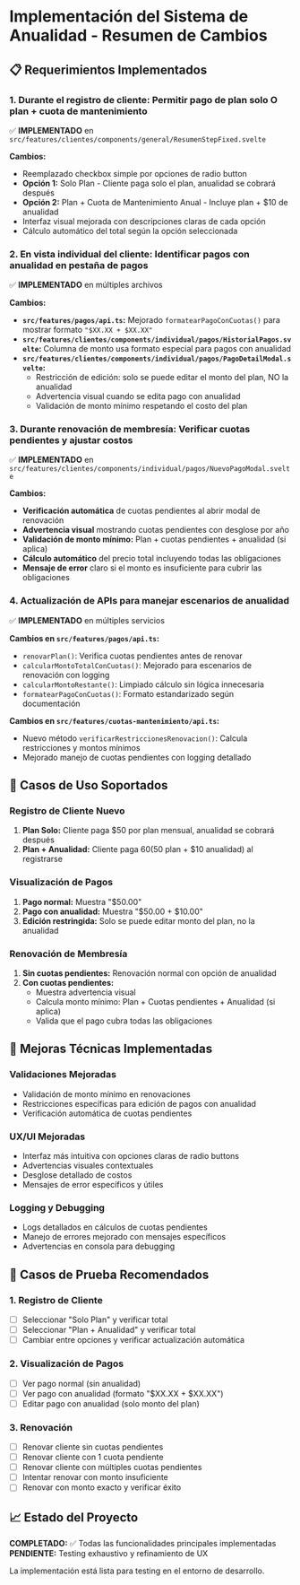 # Implementación del Sistema de Anualidad - Resumen de Cambios

## 📋 Requerimientos Implementados

### 1. Durante el registro de cliente: Permitir pago de plan solo O plan + cuota de mantenimiento
✅ **IMPLEMENTADO** en `src/features/clientes/components/general/ResumenStepFixed.svelte`

**Cambios:**
- Reemplazado checkbox simple por opciones de radio button
- **Opción 1:** Solo Plan - Cliente paga solo el plan, anualidad se cobrará después
- **Opción 2:** Plan + Cuota de Mantenimiento Anual - Incluye plan + $10 de anualidad
- Interfaz visual mejorada con descripciones claras de cada opción
- Cálculo automático del total según la opción seleccionada

### 2. En vista individual del cliente: Identificar pagos con anualidad en pestaña de pagos
✅ **IMPLEMENTADO** en múltiples archivos

**Cambios:**
- **`src/features/pagos/api.ts`:** Mejorado `formatearPagoConCuotas()` para mostrar formato `"$XX.XX + $XX.XX"`
- **`src/features/clientes/components/individual/pagos/HistorialPagos.svelte`:** Columna de monto usa formato especial para pagos con anualidad
- **`src/features/clientes/components/individual/pagos/PagoDetailModal.svelte`:** 
  - Restricción de edición: solo se puede editar el monto del plan, NO la anualidad
  - Advertencia visual cuando se edita pago con anualidad
  - Validación de monto mínimo respetando el costo del plan

### 3. Durante renovación de membresía: Verificar cuotas pendientes y ajustar costos
✅ **IMPLEMENTADO** en `src/features/clientes/components/individual/pagos/NuevoPagoModal.svelte`

**Cambios:**
- **Verificación automática** de cuotas pendientes al abrir modal de renovación
- **Advertencia visual** mostrando cuotas pendientes con desglose por año
- **Validación de monto mínimo:** Plan + cuotas pendientes + anualidad (si aplica)
- **Cálculo automático** del precio total incluyendo todas las obligaciones
- **Mensaje de error** claro si el monto es insuficiente para cubrir las obligaciones

### 4. Actualización de APIs para manejar escenarios de anualidad
✅ **IMPLEMENTADO** en múltiples servicios

**Cambios en `src/features/pagos/api.ts`:**
- `renovarPlan()`: Verifica cuotas pendientes antes de renovar
- `calcularMontoTotalConCuotas()`: Mejorado para escenarios de renovación con logging
- `calcularMontoRestante()`: Limpiado cálculo sin lógica innecesaria
- `formatearPagoConCuotas()`: Formato estandarizado según documentación

**Cambios en `src/features/cuotas-mantenimiento/api.ts`:**
- Nuevo método `verificarRestriccionesRenovacion()`: Calcula restricciones y montos mínimos
- Mejorado manejo de cuotas pendientes con logging detallado

## 🎯 Casos de Uso Soportados

### Registro de Cliente Nuevo
1. **Plan Solo:** Cliente paga $50 por plan mensual, anualidad se cobrará después
2. **Plan + Anualidad:** Cliente paga $60 ($50 plan + $10 anualidad) al registrarse

### Visualización de Pagos
1. **Pago normal:** Muestra "$50.00"
2. **Pago con anualidad:** Muestra "$50.00 + $10.00"
3. **Edición restringida:** Solo se puede editar monto del plan, no la anualidad

### Renovación de Membresía
1. **Sin cuotas pendientes:** Renovación normal con opción de anualidad
2. **Con cuotas pendientes:** 
   - Muestra advertencia visual
   - Calcula monto mínimo: Plan + Cuotas pendientes + Anualidad (si aplica)
   - Valida que el pago cubra todas las obligaciones

## 🔧 Mejoras Técnicas Implementadas

### Validaciones Mejoradas
- Validación de monto mínimo en renovaciones
- Restricciones específicas para edición de pagos con anualidad
- Verificación automática de cuotas pendientes

### UX/UI Mejoradas
- Interfaz más intuitiva con opciones claras de radio buttons
- Advertencias visuales contextuales
- Desglose detallado de costos
- Mensajes de error específicos y útiles

### Logging y Debugging
- Logs detallados en cálculos de cuotas pendientes
- Manejo de errores mejorado con mensajes específicos
- Advertencias en consola para debugging

## 🧪 Casos de Prueba Recomendados

### 1. Registro de Cliente
- [ ] Seleccionar "Solo Plan" y verificar total
- [ ] Seleccionar "Plan + Anualidad" y verificar total
- [ ] Cambiar entre opciones y verificar actualización automática

### 2. Visualización de Pagos
- [ ] Ver pago normal (sin anualidad)
- [ ] Ver pago con anualidad (formato "$XX.XX + $XX.XX")
- [ ] Editar pago con anualidad (solo monto del plan)

### 3. Renovación
- [ ] Renovar cliente sin cuotas pendientes
- [ ] Renovar cliente con 1 cuota pendiente
- [ ] Renovar cliente con múltiples cuotas pendientes
- [ ] Intentar renovar con monto insuficiente
- [ ] Renovar con monto exacto y verificar éxito

## 📈 Estado del Proyecto

**COMPLETADO:** ✅ Todas las funcionalidades principales implementadas
**PENDIENTE:** Testing exhaustivo y refinamiento de UX

La implementación está lista para testing en el entorno de desarrollo.
